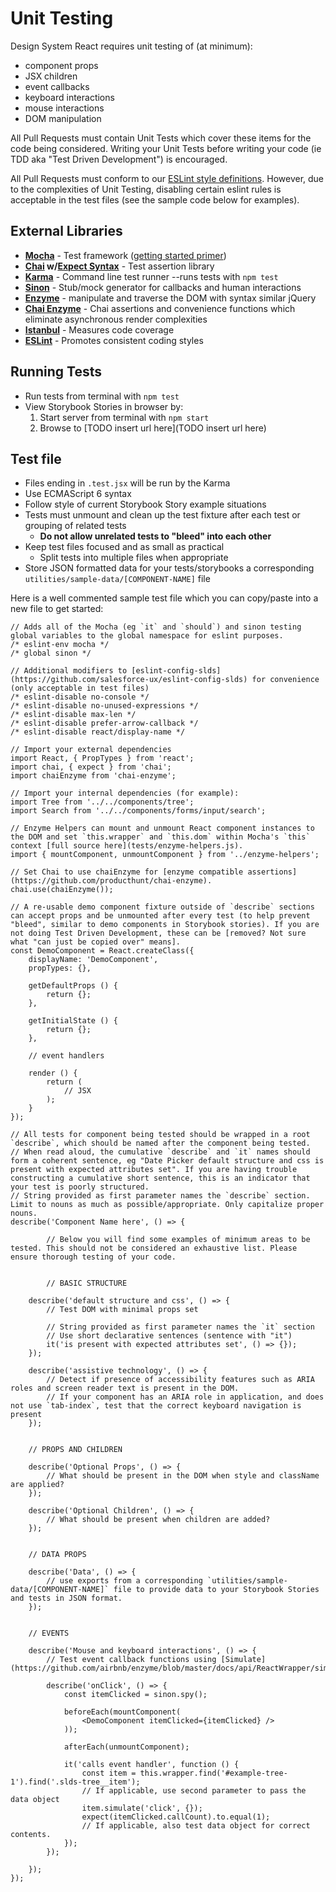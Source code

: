 # Unit Testing

Design System React requires unit testing of (at minimum):
- component props
- JSX children
- event callbacks
- keyboard interactions
- mouse interactions
- DOM manipulation

All Pull Requests must contain Unit Tests which cover these items for the code being considered. Writing your Unit Tests before writing your code (ie TDD aka "Test Driven Development") is encouraged.

All Pull Requests must conform to our [ESLint style definitions](https://github.com/salesforce-ux/eslint-config-slds). However, due to the complexities of Unit Testing, disabling certain eslint rules is acceptable in the test files (see the sample code below for examples).

## External Libraries
- **[Mocha](http://mochajs.org/)** - Test framework ([getting started primer](http://mochajs.org/#getting-started))
- **[Chai](http://chaijs.com/) w/[Expect Syntax](http://chaijs.com/api/bdd/)** - Test assertion library
- **[Karma](https://karma-runner.github.io/1.0/index.html)** - Command line test runner --runs tests with `npm test`
- **[Sinon](http://sinonjs.org)** - Stub/mock generator for callbacks and human interactions
- **[Enzyme](http://airbnb.io/enzyme/)** - manipulate and traverse the DOM with syntax similar jQuery
- **[Chai Enzyme](https://github.com/producthunt/chai-enzyme)** - Chai assertions and convenience functions which eliminate asynchronous render complexities
- **[Istanbul](https://github.com/gotwarlost/istanbul)** - Measures code coverage
- **[ESLint](http://eslint.org/)** - Promotes consistent coding styles

## Running Tests
- Run tests from terminal with `npm test`
- View Storybook Stories in browser by:
	1. Start server from terminal with `npm start`
	1. Browse to [TODO insert url here](TODO insert url here)

## Test file
- Files ending in `.test.jsx` will be run by the Karma
- Use ECMAScript 6 syntax
- Follow style of current Storybook Story example situations
- Tests must unmount and clean up the test fixture after each test or grouping of related tests
  - **Do not allow unrelated tests to "bleed" into each other**
- Keep test files focused and as small as practical
  - Split tests into multiple files when appropriate
- Store JSON formatted data for your tests/storybooks a corresponding `utilities/sample-data/[COMPONENT-NAME]` file

Here is a well commented sample test file which you can copy/paste into a new file to get started:
```
// Adds all of the Mocha (eg `it` and `should`) and sinon testing global variables to the global namespace for eslint purposes.
/* eslint-env mocha */
/* global sinon */

// Additional modifiers to [eslint-config-slds](https://github.com/salesforce-ux/eslint-config-slds) for convenience (only acceptable in test files)
/* eslint-disable no-console */
/* eslint-disable no-unused-expressions */
/* eslint-disable max-len */
/* eslint-disable prefer-arrow-callback */
/* eslint-disable react/display-name */

// Import your external dependencies
import React, { PropTypes } from 'react';
import chai, { expect } from 'chai';
import chaiEnzyme from 'chai-enzyme';

// Import your internal dependencies (for example):
import Tree from '../../components/tree';
import Search from '../../components/forms/input/search';

// Enzyme Helpers can mount and unmount React component instances to the DOM and set `this.wrapper` and `this.dom` within Mocha's `this` context [full source here](tests/enzyme-helpers.js).
import { mountComponent, unmountComponent } from '../enzyme-helpers';

// Set Chai to use chaiEnzyme for [enzyme compatible assertions](https://github.com/producthunt/chai-enzyme).
chai.use(chaiEnzyme());

// A re-usable demo component fixture outside of `describe` sections can accept props and be unmounted after every test (to help prevent "bleed", similar to demo components in Storybook stories). If you are not doing Test Driven Development, these can be [removed? Not sure what "can just be copied over" means].
const DemoComponent = React.createClass({
    displayName: 'DemoComponent',
    propTypes: {},

    getDefaultProps () {
        return {};
    },

    getInitialState () {
        return {};
    },

    // event handlers

    render () {
        return (
            // JSX
        );
    }
});

// All tests for component being tested should be wrapped in a root `describe`, which should be named after the component being tested.
// When read aloud, the cumulative `describe` and `it` names should form a coherent sentence, eg "Date Picker default structure and css is present with expected attributes set". If you are having trouble constructing a cumulative short sentence, this is an indicator that your test is poorly structured.
// String provided as first parameter names the `describe` section. Limit to nouns as much as possible/appropriate. Only capitalize proper nouns.
describe('Component Name here', () => {

		// Below you will find some examples of minimum areas to be tested. This should not be considered an exhaustive list. Please ensure thorough testing of your code.


		// BASIC STRUCTURE

    describe('default structure and css', () => {
        // Test DOM with minimal props set

        // String provided as first parameter names the `it` section
        // Use short declarative sentences (sentence with "it")
        it('is present with expected attributes set', () => {});
    });

    describe('assistive technology', () => {
        // Detect if presence of accessibility features such as ARIA roles and screen reader text is present in the DOM.
        // If your component has an ARIA role in application, and does not use `tab-index`, test that the correct keyboard navigation is present
    });


    // PROPS AND CHILDREN

    describe('Optional Props', () => {
        // What should be present in the DOM when style and className are applied?
    });

    describe('Optional Children', () => {
        // What should be present when children are added?
    });


    // DATA PROPS

    describe('Data', () => {
        // use exports from a corresponding `utilities/sample-data/[COMPONENT-NAME]` file to provide data to your Storybook Stories and tests in JSON format.
    });


    // EVENTS

    describe('Mouse and keyboard interactions', () => {
        // Test event callback functions using [Simulate](https://github.com/airbnb/enzyme/blob/master/docs/api/ReactWrapper/simulate.md)

        describe('onClick', () => {
            const itemClicked = sinon.spy();

            beforeEach(mountComponent(
                <DemoComponent itemClicked={itemClicked} />
            ));

            afterEach(unmountComponent);

            it('calls event handler', function () {
                const item = this.wrapper.find('#example-tree-1').find('.slds-tree__item');
                // If applicable, use second parameter to pass the data object
                item.simulate('click', {});
                expect(itemClicked.callCount).to.equal(1);
                // If applicable, also test data object for correct contents.
            });
        });

    });
});
```
